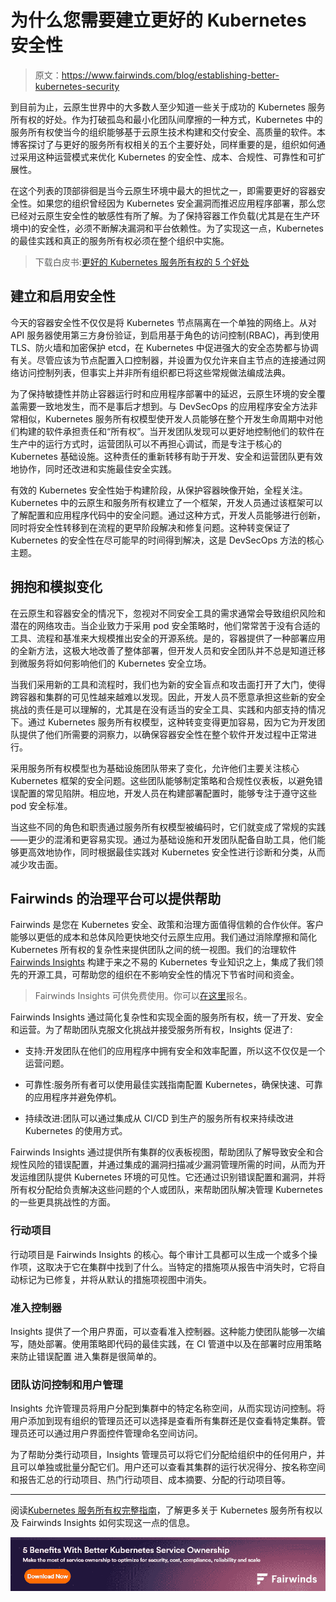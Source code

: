# 为什么您需要建立更好的 Kubernetes 安全性

> 原文：<https://www.fairwinds.com/blog/establishing-better-kubernetes-security>

 到目前为止，云原生世界中的大多数人至少知道一些关于成功的 Kubernetes 服务所有权的好处。作为打破孤岛和最小化团队间摩擦的一种方式，Kubernetes 中的服务所有权使当今的组织能够基于云原生技术构建和交付安全、高质量的软件。本博客探讨了与更好的服务所有权相关的五个主要好处，同样重要的是，组织如何通过采用这种运营模式来优化 Kubernetes 的安全性、成本、合规性、可靠性和可扩展性。

在这个列表的顶部徘徊是当今云原生环境中最大的担忧之一，即需要更好的容器安全性。如果您的组织曾经因为 Kubernetes 安全漏洞而推迟应用程序部署，那么您已经对云原生安全性的敏感性有所了解。为了保持容器工作负载(尤其是在生产环境中)的安全性，必须不断解决漏洞和平台依赖性。为了实现这一点，Kubernetes 的最佳实践和真正的服务所有权必须在整个组织中实施。

> 下载白皮书:[更好的 Kubernetes 服务所有权的 5 个好处](https://www.fairwinds.com/benefits-kubernetes-service-ownership)

## 建立和启用安全性

今天的容器安全性不仅仅是将 Kubernetes 节点隔离在一个单独的网络上。从对 API 服务器使用第三方身份验证，到启用基于角色的访问控制(RBAC)，再到使用 TLS、防火墙和加密保护 etcd，在 Kubernetes 中促进强大的安全态势都与协调有关。尽管应该为节点配置入口控制器，并设置为仅允许来自主节点的连接通过网络访问控制列表，但事实上并非所有组织都已将这些常规做法编成法典。

为了保持敏捷性并防止容器运行时和应用程序部署中的延迟，云原生环境的安全覆盖需要一致地发生，而不是事后才想到。与 DevSecOps 的应用程序安全方法非常相似，Kubernetes 服务所有权模型使开发人员能够在整个开发生命周期中对他们构建的软件承担责任和“所有权”。当开发团队发现可以更好地控制他们的软件在生产中的运行方式时，运营团队可以不再担心调试，而是专注于核心的 Kubernetes 基础设施。这种责任的重新转移有助于开发、安全和运营团队更有效地协作，同时还改进和实施最佳安全实践。

有效的 Kubernetes 安全性始于构建阶段，从保护容器映像开始，全程关注。Kubernetes 中的云原生和服务所有权建立了一个框架，开发人员通过该框架可以了解配置和应用程序代码中的安全问题。通过这种方式，开发人员能够进行创新，同时将安全性转移到在流程的更早阶段解决和修复问题。这种转变保证了 Kubernetes 的安全性在尽可能早的时间得到解决，这是 DevSecOps 方法的核心主题。

## 拥抱和模拟变化

在云原生和容器安全的情况下，忽视对不同安全工具的需求通常会导致组织风险和潜在的网络攻击。当企业致力于采用 pod 安全策略时，他们常常苦于没有合适的工具、流程和基准来大规模推出安全的开源系统。是的，容器提供了一种部署应用的全新方法，这极大地改善了整体部署，但开发人员和安全团队并不总是知道迁移到微服务将如何影响他们的 Kubernetes 安全立场。

当我们采用新的工具和流程时，我们也为新的安全盲点和攻击面打开了大门，使得跨容器和集群的可见性越来越难以发现。因此，开发人员不愿意承担这些新的安全挑战的责任是可以理解的，尤其是在没有适当的安全工具、实践和内部支持的情况下。通过 Kubernetes 服务所有权模型，这种转变变得更加容易，因为它为开发团队提供了他们所需要的洞察力，以确保容器安全性在整个软件开发过程中正常进行。

采用服务所有权模型也为基础设施团队带来了变化，允许他们主要关注核心 Kubernetes 框架的安全问题。这些团队能够制定策略和合规性仪表板，以避免错误配置的常见陷阱。相应地，开发人员在构建部署配置时，能够专注于遵守这些 pod 安全标准。

当这些不同的角色和职责通过服务所有权模型被编码时，它们就变成了常规的实践——更少的混淆和更容易实现。通过为基础设施和开发团队配备自助工具，他们能够更高效地协作，同时根据最佳实践对 Kubernetes 安全性进行诊断和分类，从而减少攻击面。

## Fairwinds 的治理平台可以提供帮助

Fairwinds 是您在 Kubernetes 安全、政策和治理方面值得信赖的合作伙伴。客户能够以更低的成本和总体风险更快地交付云原生应用。我们通过消除摩擦和简化 Kubernetes 所有权的复杂性来提供团队之间的统一视图。我们的治理软件 [Fairwinds Insights](https://www.fairwinds.com/insights) 构建于来之不易的 Kubernetes 专业知识之上，集成了我们领先的开源工具，可帮助您的组织在不影响安全性的情况下节省时间和资金。

> Fairwinds Insights 可供免费使用。你可以[在这里](/coming-soon)报名。

Fairwinds Insights 通过简化复杂性和实现全面的服务所有权，统一了开发、安全和运营。为了帮助团队克服文化挑战并接受服务所有权，Insights 促进了:

*   支持:开发团队在他们的应用程序中拥有安全和效率配置，所以这不仅仅是一个运营问题。

*   可靠性:服务所有者可以使用最佳实践指南配置 Kubernetes，确保快速、可靠的应用程序并避免停机。

*   持续改进:团队可以通过集成从 CI/CD 到生产的服务所有权来持续改进 Kubernetes 的使用方式。

Fairwinds Insights 通过提供所有集群的仪表板视图，帮助团队了解导致安全和合规性风险的错误配置，并通过集成的漏洞扫描减少漏洞管理所需的时间，从而为开发运维团队提供 Kubernetes 环境的可见性。它还通过识别错误配置和漏洞，并将所有权分配给负责解决这些问题的个人或团队，来帮助团队解决管理 Kubernetes 的一些更具挑战性的方面。

### 行动项目

行动项目是 Fairwinds Insights 的核心。每个审计工具都可以生成一个或多个操作项，这取决于它在集群中找到了什么。当特定的措施项从报告中消失时，它将自动标记为已修复，并将从默认的措施项视图中消失。

### 准入控制器

Insights 提供了一个用户界面，可以查看准入控制器。这种能力使团队能够一次编写，随处部署。使用策略即代码的最佳实践，在 CI 管道中以及在部署时应用策略来防止错误配置
进入集群是很简单的。

### 团队访问控制和用户管理

Insights 允许管理员将用户分配到集群中的特定名称空间，从而实现访问控制。将用户添加到现有组织的管理员还可以选择是查看所有集群还是仅查看特定集群。管理员还可以通过用户界面控件管理命名空间访问。

为了帮助分类行动项目，Insights 管理员可以将它们分配给组织中的任何用户，并且可以单独或批量分配它们。用户还可以查看其集群的运行状况得分、按名称空间和报告汇总的行动项目、热门行动项目、成本摘要、分配的行动项目等。

* * *

阅读[Kubernetes 服务所有权完整指南](/kubernetes-service-ownership-whitepaper)，了解更多关于 Kubernetes 服务所有权以及 Fairwinds Insights 如何实现这一点的信息。

[![Make the Most of These 5 Benefits With Better Kubernetes Service Ownership](img/679cca7f70be39475f75570edbedd4d3.png)](https://cta-redirect.hubspot.com/cta/redirect/2184645/f3f581eb-ca9c-4672-ac36-769e14fbe91a)